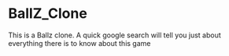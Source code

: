 # BallZ_Clone
This is a Ballz clone. A quick google search will tell you just about everything there is to know about this game
